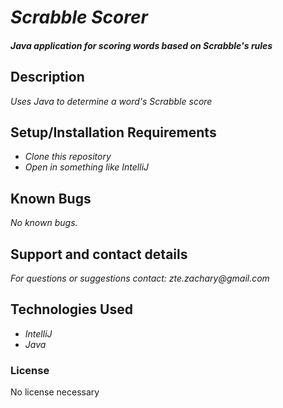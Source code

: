 # _Scrabble Scorer_

#### _Java application for scoring words based on Scrabble's rules_

## Description

_Uses Java to determine a word's Scrabble score_

## Setup/Installation Requirements

* _Clone this repository_
* _Open in something like IntelliJ_

## Known Bugs

_No known bugs._

## Support and contact details

_For questions or suggestions contact: zte.zachary@gmail.com_

## Technologies Used

* _IntelliJ_
* _Java_

### License
No license necessary
